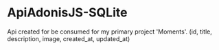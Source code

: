 # ApiAdonisJS-SQLite
Api created for be consumed for my primary project 'Moments'. (id, title, description, image, created_at, updated_at)
